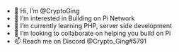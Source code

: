 - 👋 Hi, I’m @CryptoGing
- 👀 I’m interested in Building on Pi Network
- 🌱 I’m currently learning PHP, server side development
- 💞️ I’m looking to collaborate on helping you build on Pi
- 📫 Reach me on Discord @Crypto_Ging#5791

<!---
CryptoGing/CryptoGing is a ✨ special ✨ repository because its `README.md` (this file) appears on your GitHub profile.
You can click the Preview link to take a look at your changes.
--->
